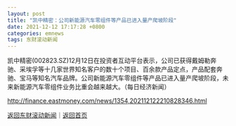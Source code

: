 ```yaml
---
layout: post
title: "凯中精密：公司新能源汽车零组件等产品已进入量产爬坡阶段"
date: 2021-12-12 17:17:28 +0800
categories: emnews
tags: 东财滚动新闻
---
```


凯中精密(002823.SZ)12月12日在投资者互动平台表示，公司已获得戴姆勒奔驰、采埃孚等十几家世界知名客户的数十个项目、百余款产品定点，产品配套奔驰、宝马等知名汽车品牌。公司新能源汽车零组件等产品已进入量产爬坡阶段，未来新能源汽车零组件业务比重会越来越大。（每日经济新闻）

<http://finance.eastmoney.com/news/1354,202112122210828346.html>

[返回东财滚动新闻](//finews.withounder.com/emnews/)｜[返回首页](//finews.withounder.com/)